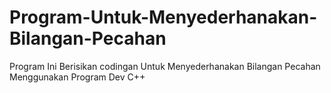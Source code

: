 # Program-Untuk-Menyederhanakan-Bilangan-Pecahan
Program Ini Berisikan codingan Untuk Menyederhanakan Bilangan Pecahan
Menggunakan Program Dev C++
